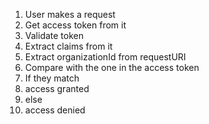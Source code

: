 1. User makes a request
2. Get access token from it
3. Validate token
4. Extract claims from it
5. Extract organizationId from requestURI
6. Compare with the one in the access token
7. If they match
8. access granted
9. else
10. access denied